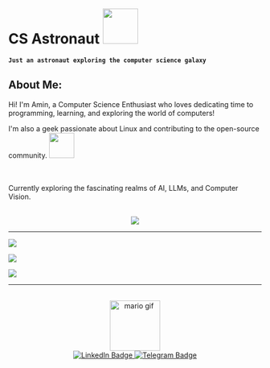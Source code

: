 <h1>
  CS Astronaut 
  <img src="https://media3.giphy.com/media/v1.Y2lkPTc5MGI3NjExcjE3aGE5ZXdiaTdiMXBpeTk5ZG5iZXY2NTB0MzFiaDVrYjNzZ2xyayZlcD12MV9pbnRlcm5hbF9naWZfYnlfaWQmY3Q9cw/gyr5H37A484WqdFXJ7/giphy.gif" width="70px"/>

</h1>

**`Just an astronaut exploring the computer science galaxy`**



<h2>
About Me:
</h2>

<div>

Hi! I'm Amin, a Computer Science Enthusiast who loves dedicating time to programming, learning, and exploring the world of computers! <br/>

I'm also a geek passionate about Linux and contributing to the open-source community. <img src="https://media.tenor.com/S61VCO73mOAAAAAj/linux-tux.gif" width="50px"/>
<div/>

<br/>

<br/>

<div>Currently exploring the fascinating realms of AI, LLMs, and Computer Vision.<div/>

<br/>


<!-- dev icons -->
<p align="center">
  <a href="https://skillicons.dev">
    <img src="https://skillicons.dev/icons?i=py,opencv,cpp,linux,arch,debian,vim,docker,bash,git,github,latex,matlab,html,css,tailwind,django,sqlite,replit,obsidian,md,windows" />
  </a>
</p>

<hr/>
<p align="center">

![](http://github-profile-summary-cards.vercel.app/api/cards/profile-details?username=cs-astronaut&theme=tokyonight)

![](http://github-profile-summary-cards.vercel.app/api/cards/repos-per-language?username=cs-astronaut&theme=tokyonight&exclude=jupyter%20Notebook)

![](http://github-profile-summary-cards.vercel.app/api/cards/stats?username=cs-astronaut&theme=tokyonight)

</p>
  
</div>

<hr/>
<br/>

<div id="header" align="center">
  <img src="https://media1.giphy.com/media/v1.Y2lkPTc5MGI3NjExYW94eXJpYW9sNG42bmRpd2p3ZDk4Zmt4dGQ2Mm5vZmg4aTlwbW4xbSZlcD12MV9pbnRlcm5hbF9naWZfYnlfaWQmY3Q9cw/DGaZTLF390Z0s/giphy.gif" width="100" alt="mario gif"/>        
</div>

<div id="badges" align="center">

  <a href="https://www.linkedin.com/in/amin-farahani-8a6511263/">
    <img src="https://img.shields.io/badge/LinkedIn-blue?style=for-the-badge&logo=linkedin&logoColor=white" alt="LinkedIn Badge"/>
  </a>

  <a href="https://telegram.me/RetroAstro">
    <img src="https://img.shields.io/badge/Telegram-blue?style=for-the-badge&logo=Telegram&logoColor=white" alt="Telegram Badge"/>
  </a>

</div>

<div id="badges" align="center"> 
  <img src="https://komarev.com/ghpvc/?username=cs-astronaut&style=flat-square&color=blue" alt=""/>
</div>

